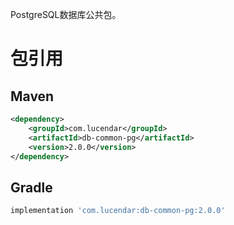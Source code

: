 PostgreSQL数据库公共包。

# 包引用
## Maven
```xml
<dependency>
    <groupId>com.lucendar</groupId>
    <artifactId>db-common-pg</artifactId>
    <version>2.0.0</version>
</dependency>
```

## Gradle
```groovy
implementation 'com.lucendar:db-common-pg:2.0.0'
```
